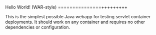 Hello World! (WAR-style)
===============+++++++++

This is the simplest possible Java webapp for testing servlet container deployments.  It should work on any container and requires no other dependencies or configuration.
